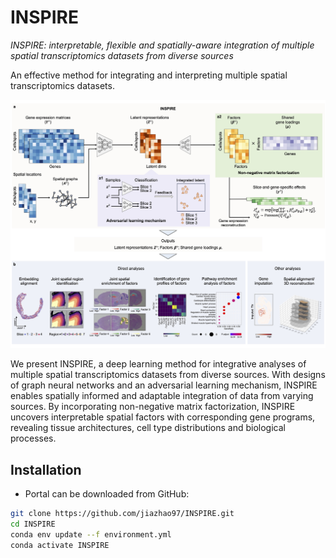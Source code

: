 # INSPIRE

*INSPIRE: interpretable, flexible and spatially-aware integration of multiple spatial transcriptomics datasets from diverse sources*

An effective method for integrating and interpreting multiple spatial transcriptomics datasets.

![INSPIRE\_pipeline](demo/overview.jpg)

We present INSPIRE, a deep learning method for integrative analyses of multiple spatial transcriptomics datasets from diverse sources. With designs of graph neural networks and an adversarial learning mechanism, INSPIRE enables spatially informed and adaptable integration of data from varying sources. By incorporating non-negative matrix factorization, INSPIRE uncovers interpretable spatial factors with corresponding gene programs, revealing tissue architectures, cell type distributions and biological processes.



## Installation
* Portal can be downloaded from GitHub:
```bash
git clone https://github.com/jiazhao97/INSPIRE.git
cd INSPIRE
conda env update --f environment.yml
conda activate INSPIRE
```
